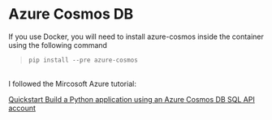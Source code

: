 # Azure Cosmos DB
If you use Docker, you will need to install azure-cosmos inside the container using the following command
>`pip install --pre azure-cosmos` 

<br>
I followed the Mircosoft Azure tutorial: 

[Quickstart Build a Python application using an Azure Cosmos DB SQL API account](https://docs.microsoft.com/en-us/azure/cosmos-db/create-sql-api-python)
<!--stackedit_data:
eyJoaXN0b3J5IjpbMjA5NTMyODUyNV19
-->